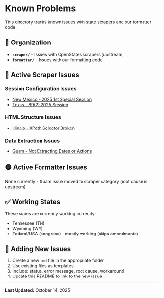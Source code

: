 # Known Problems

This directory tracks known issues with state scrapers and our formatter code.

## 📂 Organization

- **`scraper/`** - Issues with OpenStates scrapers (upstream)
- **`formatter/`** - Issues with our formatting code

## 🔴 Active Scraper Issues

### Session Configuration Issues

- [New Mexico - 2025 1st Special Session](scraper/new_mexico_session_config.md)
- [Texas - 89(2) 2025 Session](scraper/texas_session_config.md)

### HTML Structure Issues

- [Illinois - XPath Selector Broken](scraper/illinois_html_structure.md)

### Data Extraction Issues

- [Guam - Not Extracting Dates or Actions](scraper/guam_missing_dates_actions.md)

## 🟡 Active Formatter Issues

None currently - Guam issue moved to scraper category (root cause is upstream)

## ✅ Working States

These states are currently working correctly:

- Tennessee (TN)
- Wyoming (WY)
- Federal/USA (congress) - mostly working (skips amendments)

## 📝 Adding New Issues

1. Create a new `.md` file in the appropriate folder
2. Use existing files as templates
3. Include: status, error message, root cause, workaround
4. Update this README to link to the new issue

---

**Last Updated:** October 14, 2025
